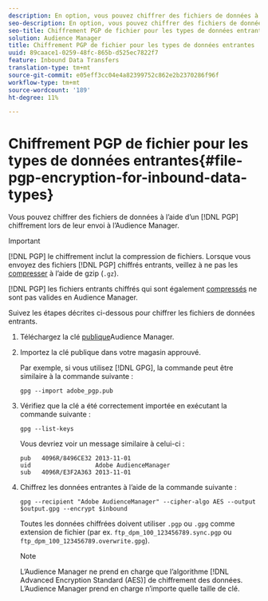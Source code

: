 ```yaml
---
description: En option, vous pouvez chiffrer des fichiers de données à l’aide d’un chiffrement PGP lors de leur envoi à l’Audience Manager.
seo-description: En option, vous pouvez chiffrer des fichiers de données à l’aide d’un chiffrement PGP lors de leur envoi à l’Audience Manager.
seo-title: Chiffrement PGP de fichier pour les types de données entrantes
solution: Audience Manager
title: Chiffrement PGP de fichier pour les types de données entrantes
uuid: 89caace1-0259-48fc-865b-d525ec7822f7
feature: Inbound Data Transfers
translation-type: tm+mt
source-git-commit: e05eff3cc04e4a82399752c862e2b2370286f96f
workflow-type: tm+mt
source-wordcount: '189'
ht-degree: 11%

---
```



# Chiffrement PGP de fichier pour les types de données entrantes{#file-pgp-encryption-for-inbound-data-types}

Vous pouvez chiffrer des fichiers de données à l’aide d’un [!DNL PGP] chiffrement lors de leur envoi à l’Audience Manager.

<!-- c_encryption.xml -->

>[!IMPORTANT]
>
>[!DNL PGP] le chiffrement inclut la compression de fichiers. Lorsque vous envoyez des fichiers [!DNL PGP] chiffrés entrants, veillez à ne pas les [compresser](../../../integration/sending-audience-data/batch-data-transfer-explained/inbound-file-compression.md) à l’aide de gzip (`.gz`).
>
>[!DNL PGP] les fichiers entrants chiffrés qui sont également [compressés](../../../integration/sending-audience-data/batch-data-transfer-explained/inbound-file-compression.md) ne sont pas valides en Audience Manager.

Suivez les étapes décrites ci-dessous pour chiffrer les fichiers de données entrants.

1. Téléchargez la clé [publique](./assets/adobe_pgp.pub)Audience Manager.
2. Importez la clé publique dans votre magasin approuvé.

   Par exemple, si vous utilisez [!DNL GPG], la commande peut être similaire à la commande suivante :

   `gpg --import adobe_pgp.pub`

3. Vérifiez que la clé a été correctement importée en exécutant la commande suivante :

   `gpg --list-keys`

   Vous devriez voir un message similaire à celui-ci :

   ```
   pub   4096R/8496CE32 2013-11-01
   uid                  Adobe AudienceManager
   sub   4096R/E3F2A363 2013-11-01
   ```

4. Chiffrez les données entrantes à l’aide de la commande suivante :

   `gpg --recipient "Adobe AudienceManager" --cipher-algo AES --output $output.gpg --encrypt $inbound`

   Toutes les données chiffrées doivent utiliser `.pgp` ou `.gpg` comme extension de fichier (par ex. `ftp_dpm_100_123456789.sync.pgp` ou `ftp_dpm_100_123456789.overwrite.gpg`).

   >[!NOTE]
   >
   >L’Audience Manager ne prend en charge que l’algorithme [!DNL Advanced Encryption Standard (AES)] de chiffrement des données. L’Audience Manager prend en charge n’importe quelle taille de clé.
